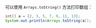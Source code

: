 可以使用 `Arrays.toString()` 方法打印数组：

```java
int[] a = {2, 3, 5, 7, 9, 11, 13};
System.out.println(Arrays.toString(a));
```

